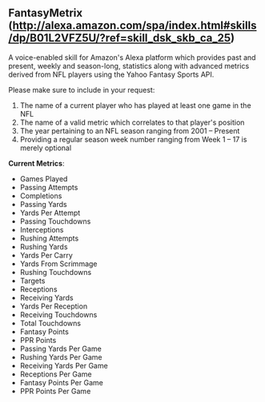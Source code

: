 ## FantasyMetrix (http://alexa.amazon.com/spa/index.html#skills/dp/B01L2VFZ5U/?ref=skill_dsk_skb_ca_25)

A voice-enabled skill for Amazon's Alexa platform which provides past and present, weekly and season-long, statistics along with advanced metrics derived from NFL players using the Yahoo Fantasy Sports API.

Please make sure to include in your request:
1) The name of a current player who has played at least one game in the NFL
2) The name of a valid metric which correlates to that player's position
3) The year pertaining to an NFL season ranging from 2001 – Present
4) Providing a regular season week number ranging from Week 1 – 17 is merely optional

**Current Metrics**: 
* Games Played
* Passing Attempts
* Completions
* Passing Yards
* Yards Per Attempt
* Passing Touchdowns
* Interceptions 
* Rushing Attempts
* Rushing Yards
* Yards Per Carry
* Yards From Scrimmage
* Rushing Touchdowns
* Targets
* Receptions
* Receiving Yards
* Yards Per Reception
* Receiving Touchdowns
* Total Touchdowns
* Fantasy Points
* PPR Points
* Passing Yards Per Game
* Rushing Yards Per Game 
* Receiving Yards Per Game
* Receptions Per Game
* Fantasy Points Per Game
* PPR Points Per Game